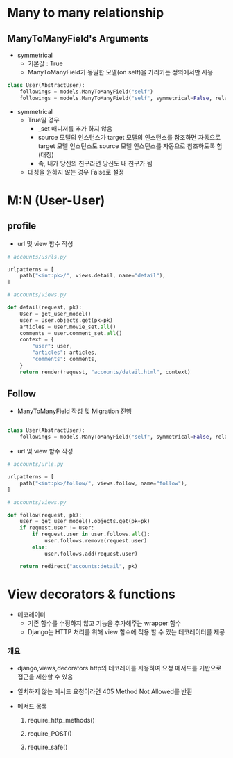 # Many to many relationship

## ManyToManyField's Arguments

- symmetrical
  - 기본값 : True
  - ManyToManyField가 동일한 모델(on self)을 가리키는 정의에서만 사용

```python
class User(AbstractUser):
    followings = models.ManyToManyField("self")
    followings = models.ManyToManyField("self", symmetrical=False, related_name="follows")
```

- symmetrical
  - True일 경우
    - _set 매니저를 추가 하지 않음
    - source 모델의 인스턴스가 target 모델의 인스턴스를 참조하면 자동으로 target 모델 인스턴스도 source 모델 인스턴스를 자동으로 참조하도록 함(대칭)
    - 즉, 내가 당신의 친구라면 당신도 내 친구가 됨
  - 대칭을 원하지 않는 경우 False로 설정

# M:N (User-User)

## profile

- url 및 view 함수 작성

```python
# accounts/usrls.py

urlpatterns = [
    path("<int:pk>/", views.detail, name="detail"),
]
```

```python
# accounts/views.py

def detail(request, pk):
    User = get_user_model()
    user = User.objects.get(pk=pk)
    articles = user.movie_set.all()
    comments = user.comment_set.all()
    context = {
        "user": user,
        "articles": articles,
        "comments": comments,
    }
    return render(request, "accounts/detail.html", context)
```

## Follow

- ManyToManyField 작성 및 Migration 진행

```python

class User(AbstractUser):
    followings = models.ManyToManyField("self", symmetrical=False, related_name="follows")
```

- url 및 view 함수 작성

```python
# accounts/urls.py

urlpatterns = [
    path("<int:pk>/follow/", views.follow, name="follow"),
]
```

```python
# accounts/views.py

def follow(request, pk):
    user = get_user_model().objects.get(pk=pk)
    if request.user != user:
        if request.user in user.follows.all():
            user.follows.remove(request.user)
        else:
            user.follows.add(request.user)

    return redirect("accounts:detail", pk)
```

# View decorators & functions

- 데코레이터
  - 기존 함수를 수정하지 않고 기능을 추가해주는 wrapper 함수
  - Django는 HTTP 처리를 위해 view 함수에 적용 할 수 있는 데코레이터를 제공

### 개요

- django,views,decorators.http의 데코레이를 사용하여 요청 메서드를 기반으로 접근을 제한할 수 있음

- 일치하지 않는 메서드 요청이라면 405 Method Not Allowed를 반환

- 메서드 목록

  1. require_http_methods()

  2. require_POST()

  3. require_safe()

     
